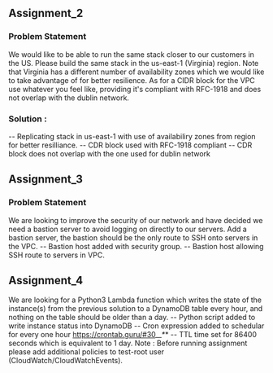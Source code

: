## Assignment_2
### Problem Statement
We would like to be able to run the same stack closer to our customers in the US. Please build the same stack in the us-east-1 (Virginia) region. Note that Virginia has a different number of availability zones which we would like to take advantage of for better resilience. As for a CIDR block for the VPC use whatever you feel like, providing it's compliant with RFC-1918 and does not overlap with the dublin network.

### Solution :
  -- Replicating stack in us-east-1 with use of availabiliry zones from region for better resilliance. 
  -- CDR block used with RFC-1918 compliant
  -- CDR block does not overlap with the one used for dublin network

## Assignment_3
### Problem Statement
We are looking to improve the security of our network and have decided we need a bastion server to avoid logging on directly to our servers. Add a bastion server, the bastion should be the only route to SSH onto servers in the VPC.
  -- Bastion host added with security group.
  -- Bastion host allowing SSH route to servers in VPC.

## Assignment_4
We are looking for a Python3 Lambda function which writes the state of the instance(s) from the previous solution to a DynamoDB table every hour, and nothing on the table should be older than a day.
 -- Python script added to write instance status into DynamoDB
 -- Cron expression added to schedular for every one hour
 https://crontab.guru/#30_*_*_*_*
 -- TTL time set for 86400 seconds which is equivalent to 1 day.
 Note : Before running assignment please add additional policies to test-root user (CloudWatch/CloudWatchEvents). 
